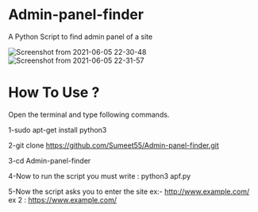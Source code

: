 # Admin-panel-finder
A Python Script to find admin panel of a site

![Screenshot from 2021-06-05 22-30-48](https://user-images.githubusercontent.com/70707788/120897499-207beb80-c644-11eb-9506-a3d07ce6d4f8.png)
![Screenshot from 2021-06-05 22-31-57](https://user-images.githubusercontent.com/70707788/120897520-41dcd780-c644-11eb-97b4-edf3a1fcb833.png)

# How To Use ?

Open the terminal and type following commands.

1-sudo apt-get install python3

2-git clone https://github.com/Sumeet55/Admin-panel-finder.git

3-cd Admin-panel-finder

4-Now to run the script you must write : python3 apf.py

5-Now the script asks you to enter the site ex:- http://www.example.com/ ex 2 : https://www.example.com/
